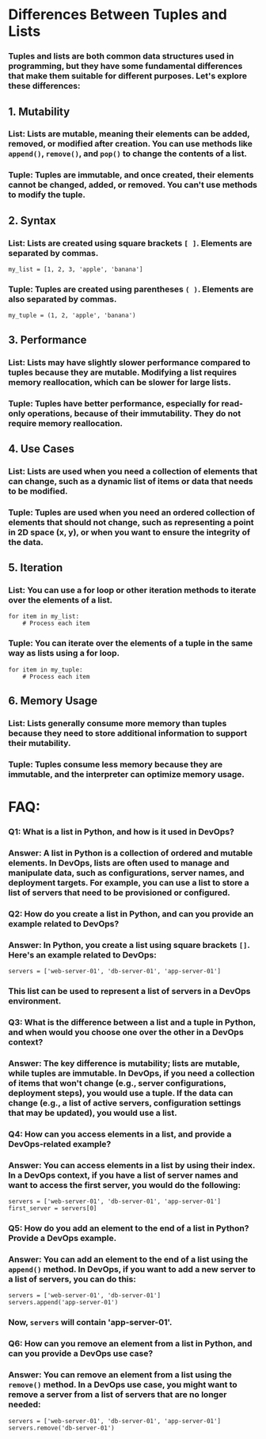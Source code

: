 # Differences Between Tuples and Lists
### Tuples and lists are both common data structures used in programming, but they have some fundamental differences that make them suitable for different purposes. Let's explore these differences:

## 1. **Mutability**
### **List**: Lists are mutable, meaning their elements can be added, removed, or modified after creation. You can use methods like `append()`, `remove()`, and `pop()` to change the contents of a list.

### **Tuple**: Tuples are immutable, and once created, their elements cannot be changed, added, or removed. You can't use methods to modify the tuple.

## 2. **Syntax**
### **List**: Lists are created using square brackets `[ ]`. Elements are separated by commas.
```
my_list = [1, 2, 3, 'apple', 'banana']
```

### **Tuple**: Tuples are created using parentheses `( )`. Elements are also separated by commas.
```
my_tuple = (1, 2, 'apple', 'banana')
```

## 3. **Performance**
### List: Lists may have slightly slower performance compared to tuples because they are mutable. Modifying a list requires memory reallocation, which can be slower for large lists.

### **Tuple**: Tuples have better performance, especially for read-only operations, because of their immutability. They do not require memory reallocation.

## 4. **Use Cases**
### **List**: Lists are used when you need a collection of elements that can change, such as a dynamic list of items or data that needs to be modified.

### Tuple: Tuples are used when you need an ordered collection of elements that should not change, such as representing a point in 2D space (x, y), or when you want to ensure the integrity of the data.

## 5. **Iteration**
### **List**: You can use a for loop or other iteration methods to iterate over the elements of a list.
```
for item in my_list:
    # Process each item
```

### **Tuple**: You can iterate over the elements of a tuple in the same way as lists using a for loop.
```
for item in my_tuple:
    # Process each item
```

## 6. **Memory Usage**
### **List**: Lists generally consume more memory than tuples because they need to store additional information to support their mutability.

### **Tuple**: Tuples consume less memory because they are immutable, and the interpreter can optimize memory usage.



# FAQ:

### **Q1**: What is a list in Python, and how is it used in DevOps?

### **Answer**: A list in Python is a collection of ordered and mutable elements. In DevOps, lists are often used to manage and manipulate data, such as configurations, server names, and deployment targets. For example, you can use a list to store a list of servers that need to be provisioned or configured.

### **Q2**: How do you create a list in Python, and can you provide an example related to DevOps?

### **Answer**: In Python, you create a list using square brackets `[]`. Here's an example related to DevOps:
```
servers = ['web-server-01', 'db-server-01', 'app-server-01']
```

### This list can be used to represent a list of servers in a DevOps environment.

### **Q3**: What is the difference between a list and a tuple in Python, and when would you choose one over the other in a DevOps context?

### **Answer**: The key difference is mutability; lists are mutable, while tuples are immutable. In DevOps, if you need a collection of items that won't change (e.g., server configurations, deployment steps), you would use a tuple. If the data can change (e.g., a list of active servers, configuration settings that may be updated), you would use a list.

### **Q4**: How can you access elements in a list, and provide a DevOps-related example?

### **Answer**: You can access elements in a list by using their index. In a DevOps context, if you have a list of server names and want to access the first server, you would do the following:
```
servers = ['web-server-01', 'db-server-01', 'app-server-01']
first_server = servers[0]
```

### **Q5**: How do you add an element to the end of a list in Python? Provide a DevOps example.

### **Answer**: You can add an element to the end of a list using the `append()` method. In DevOps, if you want to add a new server to a list of servers, you can do this:
```
servers = ['web-server-01', 'db-server-01']
servers.append('app-server-01')
```

### Now, `servers` will contain 'app-server-01'.

### **Q6**: How can you remove an element from a list in Python, and can you provide a DevOps use case?

### **Answer**: You can remove an element from a list using the `remove()` method. In a DevOps use case, you might want to remove a server from a list of servers that are no longer needed:

```
servers = ['web-server-01', 'db-server-01', 'app-server-01']
servers.remove('db-server-01')
```